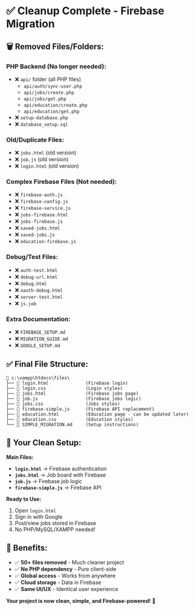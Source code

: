 # ✅ Cleanup Complete - Firebase Migration

## 🗑️ **Removed Files/Folders:**

### **PHP Backend (No longer needed):**
- ❌ `api/` folder (all PHP files)
  - `api/auth/sync-user.php`
  - `api/jobs/create.php`
  - `api/jobs/get.php`  
  - `api/education/create.php`
  - `api/education/get.php`
- ❌ `setup-database.php`
- ❌ `database_setup.sql`

### **Old/Duplicate Files:**
- ❌ `jobs.html` (old version)
- ❌ `job.js` (old version) 
- ❌ `login.html` (old version)

### **Complex Firebase Files (Not needed):**
- ❌ `firebase-auth.js`
- ❌ `firebase-config.js`
- ❌ `firebase-service.js`
- ❌ `jobs-firebase.html`
- ❌ `jobs-firebase.js`
- ❌ `saved-jobs.html`
- ❌ `saved-jobs.js`
- ❌ `education-firebase.js`

### **Debug/Test Files:**
- ❌ `auth-test.html`
- ❌ `debug-url.html`
- ❌ `debug.html`
- ❌ `oauth-debug.html`
- ❌ `server-test.html`
- ❌ `js.job`

### **Extra Documentation:**
- ❌ `FIREBASE_SETUP.md`
- ❌ `MIGRATION_GUIDE.md`
- ❌ `GOOGLE_SETUP.md`

## ✅ **Final File Structure:**

```
📁 c:\xampp\htdocs\files\
├── 📄 login.html              (Firebase login)
├── 📄 login.css               (Login styles)
├── 📄 jobs.html               (Firebase jobs page)
├── 📄 job.js                  (Firebase jobs logic)
├── 📄 jobs.css                (Jobs styles)
├── 📄 firebase-simple.js      (Firebase API replacement)
├── 📄 education.html          (Education page - can be updated later)
├── 📄 education.css           (Education styles)
└── 📄 SIMPLE_MIGRATION.md     (Setup instructions)
```

## 🎯 **Your Clean Setup:**

**Main Files:**
- **`login.html`** → Firebase authentication
- **`jobs.html`** → Job board with Firebase
- **`job.js`** → Firebase job logic
- **`firebase-simple.js`** → Firebase API

**Ready to Use:**
1. Open `login.html` 
2. Sign in with Google
3. Post/view jobs stored in Firebase
4. No PHP/MySQL/XAMPP needed!

## 🚀 **Benefits:**
- ✅ **50+ files removed** - Much cleaner project
- ✅ **No PHP dependency** - Pure client-side
- ✅ **Global access** - Works from anywhere
- ✅ **Cloud storage** - Data in Firebase
- ✅ **Same UI/UX** - Identical user experience

**Your project is now clean, simple, and Firebase-powered!** 🎉
